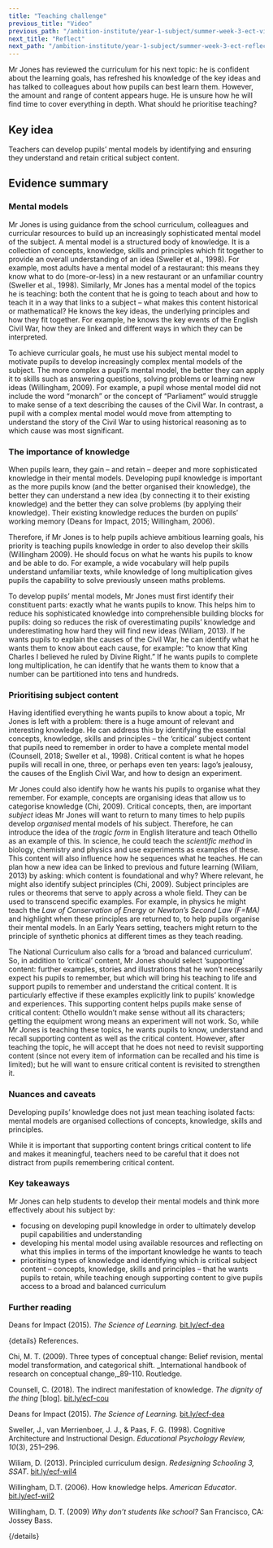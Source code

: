 ```yaml
---
title: "Teaching challenge"
previous_title: "Video"
previous_path: "/ambition-institute/year-1-subject/summer-week-3-ect-video"
next_title: "Reflect"
next_path: "/ambition-institute/year-1-subject/summer-week-3-ect-reflect"
---
```



Mr Jones has reviewed the curriculum for his next topic: he is confident about the learning goals, has refreshed his knowledge of the key ideas and has talked to colleagues about how pupils can best learn them. However, the amount and range of content appears huge. He is unsure how he will find time to cover everything in depth. What should he prioritise teaching?

## Key idea

Teachers can develop pupils’ mental models by identifying and ensuring they understand and retain critical subject content.

## Evidence summary

### Mental models

Mr Jones is using guidance from the school curriculum, colleagues and curricular resources to build up an increasingly sophisticated mental model of the subject. A mental model is a structured body of knowledge. It is a collection of concepts, knowledge, skills and principles which fit together to provide an overall understanding of an idea (Sweller et al., 1998). For example, most adults have a mental model of a restaurant: this means they know what to do (more-or-less) in a new restaurant or an unfamiliar country (Sweller et al., 1998). Similarly, Mr Jones has a mental model of the topics he is teaching: both the content that he is going to teach about and how to teach it in a way that links to a subject – what makes this content historical or mathematical? He knows the key ideas, the underlying principles and how they fit together. For example, he knows the key events of the English Civil War, how they are linked and different ways in which they can be interpreted.

To achieve curricular goals, he must use his subject mental model to motivate pupils to develop increasingly complex mental models of the subject. The more complex a pupil’s mental model, the better they can apply it to skills such as answering questions, solving problems or learning new ideas (Willingham, 2009). For example, a pupil whose mental model did not include the word “monarch” or the concept of “Parliament” would struggle to make sense of a text describing the causes of the Civil War. In contrast, a pupil with a complex mental model would move from attempting to understand the story of the Civil War to using historical reasoning as to which cause was most significant.

### The importance of knowledge

When pupils learn, they gain – and retain – deeper and more sophisticated knowledge in their mental models. Developing pupil knowledge is important as the more pupils know (and the better organised their knowledge), the better they can understand a new idea (by connecting it to their existing knowledge) and the better they can solve problems (by applying their knowledge). Their existing knowledge reduces the burden on pupils’ working memory (Deans for Impact, 2015; Willingham, 2006).

Therefore, if Mr Jones is to help pupils achieve ambitious learning goals, his priority is teaching pupils knowledge in order to also develop their skills (Willingham 2009). He should focus on what he wants his pupils to know and be able to do. For example, a wide vocabulary will help pupils understand unfamiliar texts, while knowledge of long multiplication gives pupils the capability to solve previously unseen maths problems.

To develop pupils’ mental models, Mr Jones must first identify their constituent parts: exactly what he wants pupils to know. This helps him to reduce his sophisticated knowledge into comprehensible building blocks for pupils: doing so reduces the risk of overestimating pupils’ knowledge and underestimating how hard they will find new ideas (Wiliam, 2013). If he wants pupils to explain the causes of the Civil War, he can identify what he wants them to know about each cause, for example: “to know that King Charles I believed he ruled by Divine Right.” If he wants pupils to complete long multiplication, he can identify that he wants them to know that a number can be partitioned into tens and hundreds.

### Prioritising subject content

Having identified everything he wants pupils to know about a topic, Mr Jones is left with a problem: there is a huge amount of relevant and interesting knowledge. He can address this by identifying the essential concepts, knowledge, skills and principles – the ‘critical’ subject content that pupils need to remember in order to have a complete mental model (Counsell, 2018; Sweller et al., 1998). Critical content is what he hopes pupils will recall in one, three, or perhaps even ten years: Iago’s jealousy, the causes of the English Civil War, and how to design an experiment.

Mr Jones could also identify how he wants his pupils to organise what they remember. For example, concepts are organising ideas that allow us to categorise knowledge (Chi, 2009). Critical concepts, then, are important _subject_ ideas Mr Jones will want to return to many times to help pupils develop _organised_ mental models of his subject. Therefore, he can introduce the idea of the _tragic form_ in English literature and teach Othello as an example of this. In science, he could teach the _scientific method_ in biology, chemistry and physics and use experiments as examples of these. This content will also influence how he sequences what he teaches. He can plan how a new idea can be linked to previous and future learning (Wiliam, 2013) by asking: which content is foundational and why? Where relevant, he might also identify subject principles (Chi, 2009). Subject principles are rules or theorems that serve to apply across a whole field. They can be used to transcend specific examples. For example, in physics he might teach the _Law of Conservation of Energy_ or _Newton’s Second Law (F=MA)_ and highlight when these principles are returned to, to help pupils organise their mental models. In an Early Years setting, teachers might return to the principle of synthetic phonics at different times as they teach reading.

The National Curriculum also calls for a ‘broad and balanced curriculum’. So, in addition to ‘critical’ content, Mr Jones should select ‘supporting’ content: further examples, stories and illustrations that he won’t necessarily expect his pupils to remember, but which will bring his teaching to life and support pupils to remember and understand the critical content. It is particularly effective if these examples explicitly link to pupils’ knowledge and experiences. This supporting content helps pupils make sense of critical content: Othello wouldn’t make sense without all its characters; getting the equipment wrong means an experiment will not work. So, while Mr Jones is teaching these topics, he wants pupils to know, understand and recall supporting content as well as the critical content. However, after teaching the topic, he will accept that he does not need to revisit supporting content (since not every item of information can be recalled and his time is limited); but he will want to ensure critical content is revisited to strengthen it.

### Nuances and caveats

Developing pupils’ knowledge does not just mean teaching isolated facts: mental models are organised collections of concepts, knowledge, skills and principles.

While it is important that supporting content brings critical content to life and makes it meaningful, teachers need to be careful that it does not distract from pupils remembering critical content.



### Key takeaways
Mr Jones can help students to develop their mental models and think more effectively
about his subject by:
- focusing on developing pupil knowledge in order to ultimately develop pupil capabilities and understanding 
- developing his mental model using available resources and reflecting on what this implies in terms of the important knowledge he wants to teach 
- prioritising types of knowledge and identifying which is critical subject content – concepts, knowledge, skills and principles – that he wants pupils to retain, while teaching enough supporting content to give pupils access to a broad and balanced curriculum


### Further reading

Deans for Impact (2015). _The Science of Learning._ [bit.ly/ecf-dea](http://bit.ly/ecf-dea)

{details}
References.


Chi, M. T. (2009). Three types of conceptual change: Belief revision, mental model transformation, and categorical shift. _International handbook of research on conceptual change,_89-110. Routledge.

Counsell, C. (2018). The indirect manifestation of knowledge. _The dignity of the thing_ [blog]. <a href="http://bit.ly/ecf-cou" target="_blank" rel="noopener">bit.ly/ecf-cou</a>

Deans for Impact (2015). _The Science of Learning._ <a href="http://bit.ly/ecf-dea" target="_blank" rel="noopener">bit.ly/ecf-dea</a>

Sweller, J., van Merrienboer, J. J., &amp; Paas, F. G. (1998). Cognitive Architecture and Instructional Design. _Educational Psychology Review, 10_(3), 251–296.

Wiliam, D. (2013). Principled curriculum design. _Redesigning Schooling 3, SSAT_. <a href="http://bit.ly/ecf-wil4" target="_blank" rel="noopener">bit.ly/ecf-wil4</a>

Willingham, D.T. (2006). How knowledge helps. _American Educator_. <a href="http://bit.ly/ecf-wil2" target="_blank" rel="noopener">bit.ly/ecf-wil2</a>

Willingham, D. T. (2009) _Why don’t students like school?_ San Francisco, CA: Jossey Bass.

{/details}

